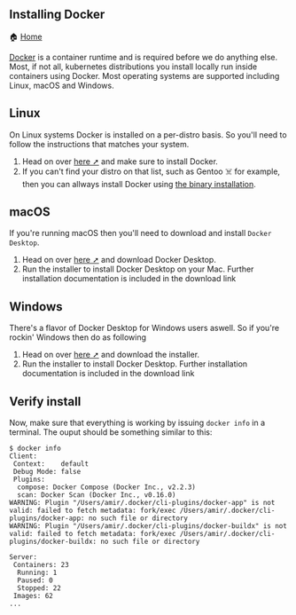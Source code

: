 Installing Docker
---
🏠 [Home](/workshops/preparations/README.md)

[Docker](https://www.docker.com/) is a container runtime and is required before we do anything else. Most, if not all, kubernetes distributions you install locally run inside containers using Docker. Most operating systems are supported including Linux, macOS and Windows.

## Linux
On Linux systems Docker is installed on a per-distro basis. So you'll need to follow the instructions that matches your system. 
1. Head on over [here ➚](https://docs.docker.com/engine/install/#server) and make sure to install Docker. 
2. If you can't find your distro on that list, such as Gentoo ☠️ for example, then you can allways install Docker using [the binary installation](https://docs.docker.com/engine/install/binaries/).

## macOS
If you're running macOS then you'll need to download and install `Docker Desktop`. 
1. Head on over [here ➚](https://docs.docker.com/desktop/mac/install/) and download Docker Desktop.
2. Run the installer to install Docker Desktop on your Mac. Further installation documentation is included in the download link

## Windows
There's a flavor of Docker Desktop for Windows users aswell. So if you're rockin' Windows then do as following
1. Head on over [here ➚](https://docs.docker.com/desktop/windows/install/) and download the installer.
2. Run the installer to install Docker Desktop. Further installation documentation is included in the download link

## Verify install
Now, make sure that everything is working by issuing `docker info` in a terminal. The ouput should be something similar to this:
```
$ docker info
Client:
 Context:    default
 Debug Mode: false
 Plugins:
  compose: Docker Compose (Docker Inc., v2.2.3)
  scan: Docker Scan (Docker Inc., v0.16.0)
WARNING: Plugin "/Users/amir/.docker/cli-plugins/docker-app" is not valid: failed to fetch metadata: fork/exec /Users/amir/.docker/cli-plugins/docker-app: no such file or directory
WARNING: Plugin "/Users/amir/.docker/cli-plugins/docker-buildx" is not valid: failed to fetch metadata: fork/exec /Users/amir/.docker/cli-plugins/docker-buildx: no such file or directory

Server:
 Containers: 23
  Running: 1
  Paused: 0
  Stopped: 22
 Images: 62
...
```